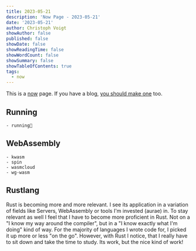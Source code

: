 ```yaml
---
title: 2023-05-21
description: 'Now Page - 2023-05-21'
date: '2023-05-21'
author: Christoph Voigt
showAuthor: false
published: false
showDate: false
showReadingTime: false
showWordCount: false
showSummary: false
showTableOfContents: true
tags:
  - now
---
```

This is a [now](https://nownownow.com/about) page. If you have a blog, [you should make one](https://nownownow.com/about) too.

## Running

    - running🏃

## WebAssembly

	- kwasm
	- spin
	- wasmcloud
	- wg-wasm

## Rustlang

Rust is becoming more and more relevant. I see its application in a variation of fields like Servers, WebAssembly or tools I'm invested (aurae) in. To stay relevant as well I feel that I have to become more proficient in Rust. Not on a "I know my way around the compiler", but in a "I know exactly what I'm doing" kind of way. For the majority of languages I wrote code for, I picked it up more or less "on the go". However, with Rust I notice, that I really have to sit down and take the time to study. Its work, but the nice kind of work!
